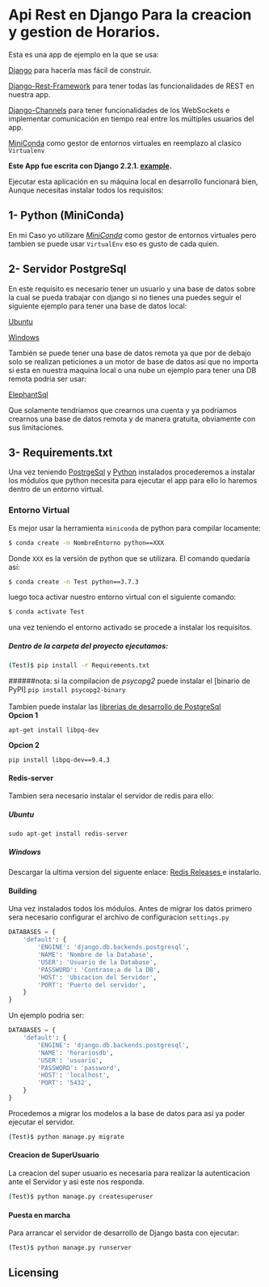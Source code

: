 # Api Rest en Django Para la creacion y gestion de Horarios.

Esta es una app de ejemplo en la que se usa:

[Django](https://www.djangoproject.com/) para hacerla mas fácil de construir.

[Django-Rest-Framework](https://www.django-rest-framework.org/) para tener todas las funcionalidades de REST en nuestra app.

[Django-Channels](https://channels.readthedocs.io/en/latest/) para tener funcionalidades de los WebSockets e implementar comunicación en tiempo real entre los múltiples usuarios del app.

[MiniConda](https://docs.conda.io/en/latest/miniconda.html) como gestor de entornos virtuales en reemplazo al clasico `Virtualenv`

**Este App fue escrita con Django 2.2.1.
[example](https://gitlab.com/mareasperez7/horarios).**


Ejecutar esta aplicación en su máquina local en desarrollo funcionará
bien, Aunque necesitas instalar todos los requisitos:
## 1- Python (MiniConda)
En mi Caso yo utilizare [*MiniConda*](https://hcosta.github.io/instalardjango.com/) como gestor de entornos virtuales pero tambien se puede usar `VirtualEnv` eso es gusto de cada quien.  
## 2- Servidor PostgreSql
En este requisito es necesario tener un usuario y una base de datos sobre la cual se pueda trabajar con django si no tienes una puedes seguir el siguiente ejemplo para tener una base de datos local:

[Ubuntu](https://medium.com/crehana/creaci%C3%B3n-de-usuario-en-postgresql-10-4-y-ubuntu-18-04-9e80fe077f7e) 

[Windows](https://parzibyte.me/blog/2019/04/05/instalar-postgresql-11-windows/)


También se puede tener una base de datos remota ya que por de debajo solo se realizan peticiones a un motor de base de datos así que no importa si esta en nuestra maquina local o una nube un ejemplo para tener una DB remota podria ser usar:

[ElephantSql](https://www.elephantsql.com/) 

Que solamente tendriamos que crearnos una cuenta y ya podriamos crearnos una base de datos remota y de manera gratuita, obviamente con sus limitaciones.
## 3- Requirements.txt
Una vez teniendo [PostrgeSql](https://gitlab.com/mareasperez7/horarios/blob/master/README.md#3-requirementstxt) y [ Python](https://gitlab.com/mareasperez7/horarios/blob/master/README.md#1-python-miniconda) instalados procederemos a instalar los módulos que python necesita para ejecutar el app para ello lo haremos dentro de un entorno virtual.
### Entorno Virtual

  
Es mejor usar la herramienta `miniconda` de python para compilar locamente:

```sh
$ conda create -n NombreEntorno python==XXX
```
Donde `XXX` es la versión de python que se utilizara. El comando quedaría así:

```sh
$ conda create -n Test python==3.7.3
```

luego toca activar nuestro entorno virtual con el siguiente comando:

```sh
$ conda activate Test
```

una vez teniendo el entorno activado se procede a instalar los requisitos.

##### Dentro de la carpeta del proyecto ejecutamos:


```sh
(Test)$ pip install -r Requirements.txt
```

######nota:  si la compilacion de *psycopg2* puede instalar el [binario de PyPI]
```pip install psycopg2-binary```
<br>
<br>
Tambien puede instalar las [librerias de desarrollo de PostgreSql](https://stackoverflow.com/questions/5629368/installing-psycopg2-into-virtualenv-when-postgresql-is-not-installed-on-developm)
<br>
**Opcion 1**
```
apt-get install libpq-dev
``` 
**Opcion 2**
<br>
```
pip install libpq-dev==9.4.3
```


#### Redis-server
Tambien sera necesario instalar el servidor de redis para ello:
##### Ubuntu
```
sudo apt-get install redis-server
```
##### Windows
Descargar la ultima version del siguente enlace:
[Redis Releases ](https://github.com/microsoftarchive/redis/releases) e instalarlo.

#### Building

Una vez instalados todos los módulos. 
Antes de migrar los datos primero sera necesario configurar el archivo de configuracion `settings.py`

```python
DATABASES = {
    'default': {
        'ENGINE': 'django.db.backends.postgresql',
        'NAME': 'Nombre de la Database',
        'USER': 'Usuario de la Database',
        'PASSWORD': 'Contrase;a de la DB',
        'HOST': 'Ubicacion del Servidor',
        'PORT': 'Puerto del servidor',
    }
}
``` 

Un ejemplo podria ser:

```python
DATABASES = {
    'default': {
        'ENGINE': 'django.db.backends.postgresql',
        'NAME': 'horariosdb',
        'USER': 'usuario',
        'PASSWORD': 'password',
        'HOST': 'localhost',
        'PORT': '5432',
    }
}
```

Procedemos a migrar los modelos a la base de datos para asi ya poder ejecutar el servidor.

```sh
(Test)$ python manage.py migrate
```

#### Creacion de SuperUsuario

La creacion del super usuario es necesaria para realizar la autenticacion ante el Servidor y asi este nos responda.

```sh
(Test)$ python manage.py createsuperuser
```

#### Puesta en marcha

Para arrancar el servidor de desarrollo de Django basta con ejecutar:

```sh
(Test)$ python manage.py runserver
```


## Licensing